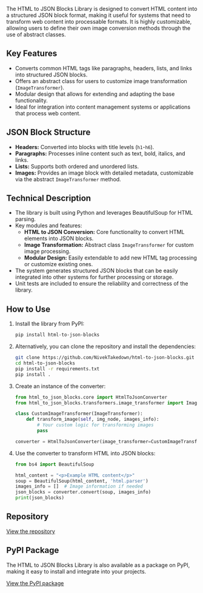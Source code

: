 The HTML to JSON Blocks Library is designed to convert HTML content into a structured JSON block format, making it useful for systems that need to transform web content into processable formats. It is highly customizable, allowing users to define their own image conversion methods through the use of abstract classes.

## **Key Features**

  * Converts common HTML tags like paragraphs, headers, lists, and links into structured JSON blocks.
  * Offers an abstract class for users to customize image transformation (`ImageTransformer`).
  * Modular design that allows for extending and adapting the base functionality.
  * Ideal for integration into content management systems or applications that process web content.

## **JSON Block Structure**

  * **Headers:** Converted into blocks with title levels (`h1`-`h6`).
  * **Paragraphs:** Processes inline content such as text, bold, italics, and links.
  * **Lists:** Supports both ordered and unordered lists.
  * **Images:** Provides an image block with detailed metadata, customizable via the abstract `ImageTransformer` method.

## **Technical Description**

  * The library is built using Python and leverages BeautifulSoup for HTML parsing.
  * Key modules and features:
    * **HTML to JSON Conversion:** Core functionality to convert HTML elements into JSON blocks.
    * **Image Transformation:** Abstract class `ImageTransformer` for custom image processing.
    * **Modular Design:** Easily extendable to add new HTML tag processing or customize existing ones.
  * The system generates structured JSON blocks that can be easily integrated into other systems for further processing or storage.
  * Unit tests are included to ensure the reliability and correctness of the library.

  ## **How to Use**

  1. Install the library from PyPI:
     ```bash
     pip install html-to-json-blocks
     ```

  2. Alternatively, you can clone the repository and install the dependencies:
     ```bash
     git clone https://github.com/NivekTakedown/html-to-json-blocks.git
     cd html-to-json-blocks
     pip install -r requirements.txt
     pip install .
     ```

  3. Create an instance of the converter:
     ```python
     from html_to_json_blocks.core import HtmlToJsonConverter
     from html_to_json_blocks.transformers.image_transformer import ImageTransformer

     class CustomImageTransformer(ImageTransformer):
         def transform_image(self, img_node, images_info):
             # Your custom logic for transforming images
             pass

     converter = HtmlToJsonConverter(image_transformer=CustomImageTransformer())
     ```

  4. Use the converter to transform HTML into JSON blocks:
     ```python
     from bs4 import BeautifulSoup

     html_content = "<p>Example HTML content</p>"
     soup = BeautifulSoup(html_content, 'html.parser')
     images_info = []  # Image information if needed
     json_blocks = converter.convert(soup, images_info)
     print(json_blocks)
     ```

  ## Repository

  [View the repository](https://github.com/NivekTakedown/html-to-json-blocks)

  ## PyPI Package

  The HTML to JSON Blocks Library is also available as a package on PyPI, making it easy to install and integrate into your projects.

  [View the PyPI package](https://pypi.org/project/html-to-json-blocks/)
